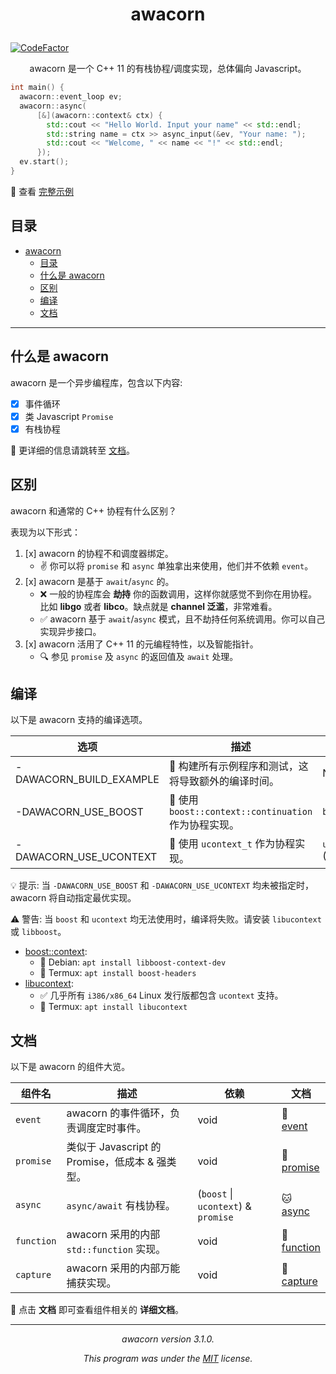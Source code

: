 # <p align="center">awacorn</p>

[![CodeFactor](https://www.codefactor.io/repository/github/furryr/awacorn/badge)](https://www.codefactor.io/repository/github/furryr/awacorn)

<p align="center">awacorn 是一个 C++ 11 的有栈协程/调度实现，总体偏向 Javascript。</p>

```cpp
int main() {
  awacorn::event_loop ev;
  awacorn::async(
      [&](awacorn::context& ctx) {
        std::cout << "Hello World. Input your name" << std::endl;
        std::string name = ctx >> async_input(&ev, "Your name: ");
        std::cout << "Welcome, " << name << "!" << std::endl;
      });
  ev.start();
}
```

:eyes: 查看 [完整示例](./example/hello-world.cpp)

## 目录

- [awacorn](#awacorn)
  - [目录](#目录)
  - [什么是 awacorn](#什么是-awacorn)
  - [区别](#区别)
  - [编译](#编译)
  - [文档](#文档)

---

## 什么是 awacorn

awacorn 是一个异步编程库，包含以下内容:

- [x] 事件循环
- [x] 类 Javascript `Promise`
- [x] 有栈协程

:memo: 更详细的信息请跳转至 [文档](#文档)。

## 区别

awacorn 和通常的 C++ 协程有什么区别？

表现为以下形式：

1. [x] awacorn 的协程不和调度器绑定。
   - :v: 你可以将 `promise` 和 `async` 单独拿出来使用，他们并不依赖 `event`。
2. [x] awacorn 是基于 `await`/`async` 的。
   - :x: 一般的协程库会 **劫持** 你的函数调用，这样你就感觉不到你在用协程。比如 **libgo** 或者 **libco**。缺点就是 **channel 泛滥**，非常难看。
   - :white_check_mark: awacorn 基于 `await`/`async` 模式，且不劫持任何系统调用。你可以自己实现异步接口。
3. [x] awacorn 活用了 C++ 11 的元编程特性，以及智能指针。
   - :mag: 参见 `promise` 及 `async` 的返回值及 `await` 处理。

## 编译

以下是 awacorn 支持的编译选项。

| 选项                    | 描述                                                              | 要求                       |
| ----------------------- | ----------------------------------------------------------------- | -------------------------- |
| -DAWACORN_BUILD_EXAMPLE | :green_heart: 构建所有示例程序和测试，这将导致额外的编译时间。    | N/A                        |
| -DAWACORN_USE_BOOST     | :construction: 使用 `boost::context::continuation` 作为协程实现。 | `boost_context`            |
| -DAWACORN_USE_UCONTEXT  | :construction: 使用 `ucontext_t` 作为协程实现。                   | `ucontext.h` (libucontext) |

:bulb: 提示: 当 `-DAWACORN_USE_BOOST` 和 `-DAWACORN_USE_UCONTEXT` 均未被指定时，awacorn 将自动指定最优实现。

:warning: 警告: 当 `boost` 和 `ucontext` 均无法使用时，编译将失败。请安装 `libucontext` 或 `libboost`。

- [boost::context](https://github.com/boostorg/context):
  - :penguin: Debian: `apt install libboost-context-dev`
  - :iphone: Termux: `apt install boost-headers`
- [libucontext](https://github.com/kaniini/libucontext):
  - :white_check_mark: 几乎所有 `i386/x86_64` Linux 发行版都包含 `ucontext` 支持。
  - :iphone: Termux: `apt install libucontext`

## 文档

以下是 awacorn 的组件大览。

| 组件名     | 描述                                            | 依赖                                | 文档                                   |
| ---------- | ----------------------------------------------- | ----------------------------------- | -------------------------------------- |
| `event`    | awacorn 的事件循环，负责调度定时事件。          | void                                | :tiger: <br>[event](doc/event.md)      |
| `promise`  | 类似于 Javascript 的 Promise，低成本 & 强类型。 | void                                | :wolf: <br>[promise](doc/promise.md)   |
| `async`    | `async/await` 有栈协程。                        | (`boost` \| `ucontext`) & `promise` | :cat: <br>[async](doc/async.md)        |
| `function` | awacorn 采用的内部 `std::function` 实现。       | void                                | :bear: <br>[function](doc/function.md) |
| `capture`  | awacorn 采用的内部万能捕获实现。                | void                                | :ox: <br>[capture](doc/capture.md)     |

:beginner: 点击 **文档** 即可查看组件相关的 **详细文档**。

---

_<p align="center"> awacorn version 3.1.0. </p>_
_<p align="center"> This program was under the [MIT](./LICENSE) license. </p>_
